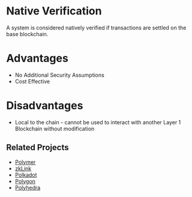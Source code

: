 # Native Verification

A system is considered natively verified if transactions are settled on the base blockchain.

# Advantages

- No Additional Security Assumptions
- Cost Effective

# Disadvantages

- Local to the chain - cannot be used to interact with another Layer 1 Blockchain without modification

## Related Projects

- [Polymer](https://www.polymerlabs.org)
- [zkLink](https://zk.link)
- [Polkadot](https://polkadot.com/)
- [Polygon](https://polygon.technology/)
- [Polyhedra](https://www.polyhedra.network/)
